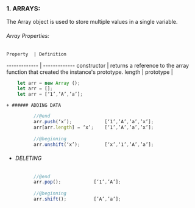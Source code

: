 
### 1. ARRAYS:
The Array object is used to store multiple values in a single variable.
###### Array Properties:
    Property  | Definition
------------- | -------------
constructor  | returns a reference to the array function that created the instance's prototype.
length  | 
prototype  | 

```js
    let arr = new Array ();
    let arr = [];
    let arr = [‘1’,’A’,’a’];
```
    + ###### ADDING DATA	
```js
          //@end
          arr.push(‘x’);            [‘1’,’A’,’a’,’x’];
          arr[arr.length] = ‘x’;    [‘1’,’A’,’a’,’x’];
          
          //@beginning    
          arr.unshift(‘x’);         [‘x’,‘1’,’A’,’a’];
```
+ ###### DELETING
```js
          //@end
          arr.pop();            [‘1’,’A’];
          
          //@beginning
          arr.shift();          [’A’,’a’];
```



